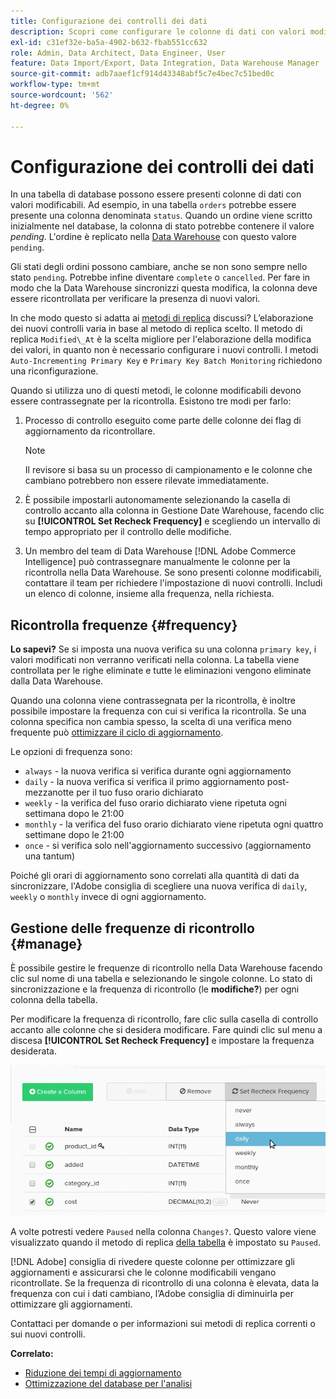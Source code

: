 ```yaml
---
title: Configurazione dei controlli dei dati
description: Scopri come configurare le colonne di dati con valori modificabili.
exl-id: c31ef32e-ba5a-4902-b632-fbab551cc632
role: Admin, Data Architect, Data Engineer, User
feature: Data Import/Export, Data Integration, Data Warehouse Manager
source-git-commit: adb7aaef1cf914d43348abf5c7e4bec7c51bed0c
workflow-type: tm+mt
source-wordcount: '562'
ht-degree: 0%

---
```


# Configurazione dei controlli dei dati

In una tabella di database possono essere presenti colonne di dati con valori modificabili. Ad esempio, in una tabella `orders` potrebbe essere presente una colonna denominata `status`. Quando un ordine viene scritto inizialmente nel database, la colonna di stato potrebbe contenere il valore _pending_. L&#39;ordine è replicato nella [Data Warehouse](../data-warehouse-mgr/tour-dwm.md) con questo valore `pending`.

Gli stati degli ordini possono cambiare, anche se non sono sempre nello stato `pending`. Potrebbe infine diventare `complete` o `cancelled`. Per fare in modo che la Data Warehouse sincronizzi questa modifica, la colonna deve essere ricontrollata per verificare la presenza di nuovi valori.

In che modo questo si adatta ai [metodi di replica](../data-warehouse-mgr/cfg-replication-methods.md) discussi? L’elaborazione dei nuovi controlli varia in base al metodo di replica scelto. Il metodo di replica `Modified\_At` è la scelta migliore per l&#39;elaborazione della modifica dei valori, in quanto non è necessario configurare i nuovi controlli. I metodi `Auto-Incrementing Primary Key` e `Primary Key Batch Monitoring` richiedono una riconfigurazione.

Quando si utilizza uno di questi metodi, le colonne modificabili devono essere contrassegnate per la ricontrolla. Esistono tre modi per farlo:

1. Processo di controllo eseguito come parte delle colonne dei flag di aggiornamento da ricontrollare.

   >[!NOTE]
   >
   >Il revisore si basa su un processo di campionamento e le colonne che cambiano potrebbero non essere rilevate immediatamente.

1. È possibile impostarli autonomamente selezionando la casella di controllo accanto alla colonna in Gestione Date Warehouse, facendo clic su **[!UICONTROL Set Recheck Frequency]** e scegliendo un intervallo di tempo appropriato per il controllo delle modifiche.

1. Un membro del team di Data Warehouse [!DNL Adobe Commerce Intelligence] può contrassegnare manualmente le colonne per la ricontrolla nella Data Warehouse. Se sono presenti colonne modificabili, contattare il team per richiedere l&#39;impostazione di nuovi controlli. Includi un elenco di colonne, insieme alla frequenza, nella richiesta.

## Ricontrolla frequenze {#frequency}

**Lo sapevi?**
Se si imposta una nuova verifica su una colonna `primary key`, i valori modificati non verranno verificati nella colonna. La tabella viene controllata per le righe eliminate e tutte le eliminazioni vengono eliminate dalla Data Warehouse.

Quando una colonna viene contrassegnata per la ricontrolla, è inoltre possibile impostare la frequenza con cui si verifica la ricontrolla. Se una colonna specifica non cambia spesso, la scelta di una verifica meno frequente può [ottimizzare il ciclo di aggiornamento](../../best-practices/reduce-update-cycle-time.md).

Le opzioni di frequenza sono:

* `always` - la nuova verifica si verifica durante ogni aggiornamento
* `daily` - la nuova verifica si verifica il primo aggiornamento post-mezzanotte per il tuo fuso orario dichiarato
* `weekly` - la verifica del fuso orario dichiarato viene ripetuta ogni settimana dopo le 21:00
* `monthly` - la verifica del fuso orario dichiarato viene ripetuta ogni quattro settimane dopo le 21:00
* `once` - si verifica solo nell&#39;aggiornamento successivo (aggiornamento una tantum)

Poiché gli orari di aggiornamento sono correlati alla quantità di dati da sincronizzare, l&#39;Adobe consiglia di scegliere una nuova verifica di `daily`, `weekly` o `monthly` invece di ogni aggiornamento.

## Gestione delle frequenze di ricontrollo {#manage}

È possibile gestire le frequenze di ricontrollo nella Data Warehouse facendo clic sul nome di una tabella e selezionando le singole colonne. Lo stato di sincronizzazione e la frequenza di ricontrollo (le **modifiche?**) per ogni colonna della tabella.

Per modificare la frequenza di ricontrollo, fare clic sulla casella di controllo accanto alle colonne che si desidera modificare. Fare quindi clic sul menu a discesa **[!UICONTROL Set Recheck Frequency]** e impostare la frequenza desiderata.

![](../../assets/dwm-recheck.png)

A volte potresti vedere `Paused` nella colonna `Changes?`. Questo valore viene visualizzato quando il metodo di replica [della tabella](../../data-analyst/data-warehouse-mgr/cfg-data-rechecks.md) è impostato su `Paused`.

[!DNL Adobe] consiglia di rivedere queste colonne per ottimizzare gli aggiornamenti e assicurarsi che le colonne modificabili vengano ricontrollate. Se la frequenza di ricontrollo di una colonna è elevata, data la frequenza con cui i dati cambiano, l’Adobe consiglia di diminuirla per ottimizzare gli aggiornamenti.

Contattaci per domande o per informazioni sui metodi di replica correnti o sui nuovi controlli.

**Correlato:**

* [Riduzione dei tempi di aggiornamento](../../best-practices/reduce-update-cycle-time.md)
* [Ottimizzazione del database per l&#39;analisi](../../best-practices/opt-db-analysis.md)
